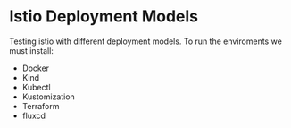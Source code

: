 # Istio Deployment Models

Testing istio with different deployment models. To run the enviroments we must install:

* Docker
* Kind
* Kubectl
* Kustomization
* Terraform
* fluxcd
  
